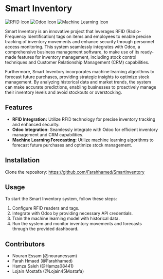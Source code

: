 # Smart Inventory

![RFID Icon](link_to_rfid_icon)
![Odoo Icon](link_to_odoo_icon)
![Machine Learning Icon](https://www.google.com/url?sa=i&url=https%3A%2F%2Fwww.flaticon.com%2Ffree-icon%2Fmachine-learning_8637099&psig=AOvVaw0UzQh2_UOYxn87DF-anZnS&ust=1709495575370000&source=images&cd=vfe&opi=89978449&ved=0CBMQjRxqFwoTCNCg4bWt1oQDFQAAAAAdAAAAABAR)

Smart Inventory is an innovative project that leverages RFID (Radio-Frequency Identification) tags on items and employees to enable precise tracking of inventory movements and enhance security through personnel access monitoring. This system seamlessly integrates with Odoo, a comprehensive business management software, to make use of its ready-made features for inventory management, including stock control techniques and Customer Relationship Management (CRM) capabilities.

Furthermore, Smart Inventory incorporates machine learning algorithms to forecast future purchases, providing strategic insights to optimize stock management. By analyzing historical data and market trends, the system can make accurate predictions, enabling businesses to proactively manage their inventory levels and avoid stockouts or overstocking.

## Features

- **RFID Integration:** Utilize RFID technology for precise inventory tracking and enhanced security.
- **Odoo Integration:** Seamlessly integrate with Odoo for efficient inventory management and CRM capabilities.
- **Machine Learning Forecasting:** Utilize machine learning algorithms to forecast future purchases and optimize stock management.

## Installation

Clone the repository: https://github.com/Farahhamed/SmartInventory


## Usage

To start the Smart Inventory system, follow these steps:

1. Configure RFID readers and tags.
2. Integrate with Odoo by providing necessary API credentials.
3. Train the machine learning model with historical data.
4. Run the system and monitor inventory movements and forecasts through the provided dashboard.

## Contributors

- Nouran Essam (@nouranessam)
- Farah Hmaed (@Farahhamed)
- Hamza Saleh (@Hamza08441)
- Lojain Mostafa (@Lojain45Mostafa)



